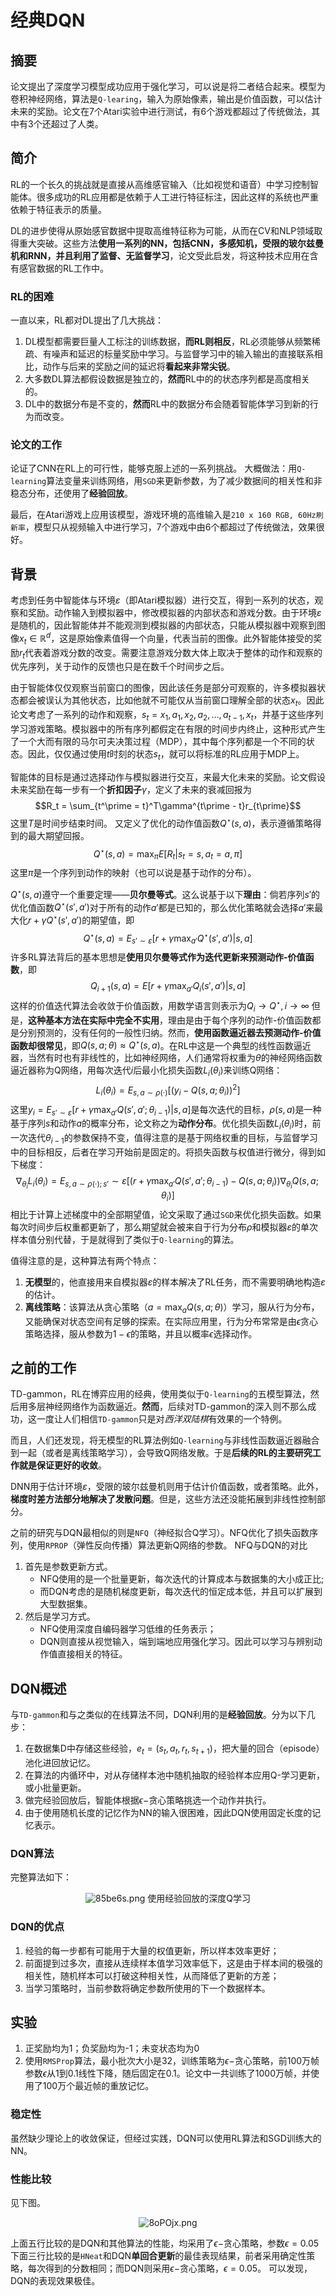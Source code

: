 # 经典DQN

## 摘要
论文提出了深度学习模型成功应用于强化学习，可以说是将二者结合起来。模型为卷积神经网络，算法是`Q-learing`，输入为原始像素，输出是价值函数，可以估计未来的奖励。论文在7个Atari实验中进行测试，有6个游戏都超过了传统做法，其中有3个还超过了人类。

<!--more-->

## 简介
RL的一个长久的挑战就是直接从高维感官输入（比如视觉和语音）中学习控制智能体。很多成功的RL应用都是依赖于人工进行特征标注，因此这样的系统也严重依赖于特征表示的质量。

DL的进步使得从原始感官数据中提取高维特征称为可能，从而在CV和NLP领域取得重大突破。这些方法**使用一系列的NN，包括CNN，多感知机，受限的玻尔兹曼机和RNN，并且利用了监督、无监督学习**，论文受此启发，将这种技术应用在含有感官数据的RL工作中。

### RL的困难
一直以来，RL都对DL提出了几大挑战：
1. DL模型都需要巨量人工标注的训练数据，**而RL则相反**，RL必须能够从频繁稀疏、有噪声和延迟的标量奖励中学习。与监督学习中的输入输出的直接联系相比，动作与后来的奖励之间的延迟将**看起来非常尖锐**。
2. 大多数DL算法都假设数据是独立的，**然而**RL中的的状态序列都是高度相关的。
3. DL中的数据分布是不变的，**然而**RL中的数据分布会随着智能体学习到新的行为而改变。

### 论文的工作
论证了CNN在RL上的可行性，能够克服上述的一系列挑战。
大概做法：用`Q-learning`算法变量来训练网络，用`SGD`来更新参数，为了减少数据间的相关性和非稳态分布，还使用了**经验回放**。

最后，在Atari游戏上应用该模型，游戏环境的高维输入是`210 x 160 RGB, 60Hz刷新率`，模型只从视频输入中进行学习，7个游戏中由6个都超过了传统做法，效果很好。

## 背景
考虑到任务中智能体与环境$\varepsilon$（即Atari模拟器）进行交互，得到一系列的状态，观察和奖励。动作输入到模拟器中，修改模拟器的内部状态和游戏分数。由于环境$\varepsilon$是随机的，因此智能体并不能观测到模拟器的内部状态，只能从模拟器中观察到图像$x_t \in \mathbb{R}^d$，这是原始像素值得一个向量，代表当前的图像。此外智能体接受的奖励$r_t$代表着游戏分数的改变。需要注意游戏分数大体上取决于整体的动作和观察的优先序列，关于动作的反馈也只是在数千个时间步之后。

由于智能体仅仅观察当前窗口的图像，因此该任务是部分可观察的，许多模拟器状态都会被误认为其他状态，比如他就不可能仅从当前窗口理解全部的状态$x_t$。因此论文考虑了一系列的动作和观察，$s_t = x_1, a_1, x_2, a_2, \ldots,a_{t-1}, x_t$，并基于这些序列学习游戏策略。模拟器中的所有序列都假定在有限的时间步内终止，这种形式产生了一个大而有限的马尔可夫决策过程（MDP），其中每个序列都是一个不同的状态。因此，仅仅通过使用$t$时刻的状态$s_t$，就可以将标准的RL应用于MDP上。

智能体的目标是通过选择动作与模拟器进行交互，来最大化未来的奖励。论文假设未来奖励在每一步有一个**折扣因子**$\gamma$，定义了未来的衰减回报为
$$R_t = \sum_{t^\prime = t}^T\gamma^{t\prime - t}r_{t\prime}$$这里$T$是时间步结束时间。
又定义了优化的动作值函数$Q^\star(s, a)$，表示遵循策略得到的最大期望回报。
$$Q^\star(s, a) = \max_\pi E[R_t|s_t = s, a_t = a, \pi]$$这里$\pi$是一个序列到动作的映射（也可以说是基于动作的分布）。

$Q^\star(s, a)$遵守一个重要定理——**贝尔曼等式**。这么说基于以下**理由**：倘若序列$s\prime$的优化值函数$Q^\star(s\prime, a\prime)$对于所有的动作$a\prime$都是已知的，那么优化策略就会选择$a\prime$来最大化$r + \gamma Q^\star(s\prime, a\prime)$的期望值，即
$$Q^\star(s, a) = E_{s\prime\sim\varepsilon}\left[r + \gamma\max_{a\prime}Q^\star(s\prime, a\prime)\vert s, a\right]$$ 许多RL算法背后的基本思想是**使用贝尔曼等式作为迭代更新来预测动作-价值函数**，即
$$Q_{i+1}(s, a) = E[r + \gamma\max_{a\prime}Q_i(s\prime, a\prime)\vert s, a]$$  这样的价值迭代算法会收敛于价值函数，用数学语言则表示为$Q_i \rightarrow Q^\star , i\rightarrow \infty$
但是，**这种基本方法在实际中完全不实用**，理由是由于每个序列的动作-价值函数都是分别预测的，没有任何的一般性归纳。然而，**使用函数逼近器去预测动作-价值函数却很常见**，即$Q(s, a;\theta) \approx Q^\star(s, a)$。在RL中这是一个典型的线性函数逼近器，当然有时也有非线性的，比如神经网络，人们通常将权重为$\theta$的神经网络函数逼近器称为Q网络，用每次迭代$i$后最小化损失函数$L_i(\theta_i)$来训练Q网络：
$$L_i(\theta_i) = E_{s, a\sim\rho(\cdot)}\left[(y_i - Q(s, a;\theta_i))^2\right]$$ 这里$y_i = E_{s\prime\sim\varepsilon}[r + \gamma\max_{a\prime}Q(s\prime, a\prime;\theta_{i-1})\vert s, a]$是每次迭代的目标，$\rho(s, a)$是一种基于序列$s$和动作$a$的概率分布，论文称之为**动作分布**。优化损失函数$L_i(\theta_i)$时，前一次迭代$\theta_{i-1}$的参数保持不变，值得注意的是基于网络权重的目标，与监督学习中的目标相反，后者在学习开始前是固定的。将损失函数与权值进行微分，得到如下梯度：
$$\nabla_{\theta_i}L_i(\theta_i) = E_{s, a\sim\rho(\cdot);s\prime}\sim\varepsilon\left[\left(r + \gamma\max_{a\prime}Q(s\prime, a\prime;\theta_{i-1}) - Q(s, a; \theta_i)\right)\nabla_{\theta_i}Q(s, a; \theta_i)\right]$$  相比于计算上述梯度中的全部期望值，论文采取了通过`SGD`来优化损失函数。如果每次时间步后权重都更新了，那么期望就会被来自于行为分布$\rho$和模拟器$\varepsilon$的单次样本值分别代替，于是就得到了类似于`Q-learning`的算法。

值得注意的是，这种算法有两个特点：
1. **无模型**的，他直接用来自模拟器$\varepsilon$的样本解决了RL任务，而不需要明确地构造$\varepsilon$的估计。 
2. **离线策略**：该算法从贪心策略（$a = \max_aQ(s, a; \theta)$）学习，服从行为分布，又能确保对状态空间有足够的探索。在实际应用里，行为分布常常是由$\epsilon$贪心策略选择，服从参数为$1-\epsilon$的策略，并且以概率$\epsilon$选择动作。

## 之前的工作
TD-gammon，RL在博弈应用的经典，使用类似于`Q-learning`的五模型算法，然后用多层神经网络作为函数逼近。**然而**，后续对TD-gammon的深入则不那么成功，这一度让人们相信`TD-gammon`只是对*西洋双陆棋*有效果的一个特例。

而且，人们还发现，将无模型的RL算法例如`Q-learning`与非线性函数逼近器融合到一起（或者是离线策略学习），会导致Q网络发散。于是**后续的RL的主要研究工作就是保证更好的收敛**。

DNN用于估计环境$\varepsilon$，受限的玻尔兹曼机则用于估计价值函数，或者策略。此外，**梯度时差方法部分地解决了发散问题**。但是，这些方法还没能拓展到非线性控制部分。

之前的研究与DQN最相似的则是`NFQ`（神经拟合Q学习）。NFQ优化了损失函数序列，使用`RPROP`（弹性反向传播）算法更新Q网络的参数。
NFQ与DQN的对比
1. 首先是参数更新方式。
   - NFQ使用的是一个批量更新，每次迭代的计算成本与数据集的大小成正比;
   - 而DQN考虑的是随机梯度更新，每次迭代的恒定成本低，并且可以扩展到大型数据集。
2. 然后是学习方式。
    - NFQ使用深度自编码器学习低维的任务表示；
    - DQN则直接从视觉输入，端到端地应用强化学习。因此可以学习与辨别动作值直接相关的特征。

## DQN概述
与`TD-gammon`和与之类似的在线算法不同，DQN利用的是**经验回放**。分为以下几步：
1. 在数据集D中存储这些经验，$e_t = (s_t, a_t, r_t, s_{t+1})$，把大量的回合（episode）池化进回放记忆。
2. 在算法的内循环中，对从存储样本池中随机抽取的经验样本应用Q-学习更新，或小批量更新。
3. 做完经验回放后，智能体根据$\epsilon-$贪心策略挑选一个动作并执行。
4. 由于使用随机长度的记忆作为NN的输入很困难，因此DQN使用固定长度的记忆表示。

### DQN算法
完整算法如下：
<div align=center><img src="https://s1.ax1x.com/2020/03/22/85be6s.png" alt="85be6s.png" border="0" />
使用经验回放的深度Q学习</div>

### DQN的优点
1. 经验的每一步都有可能用于大量的权值更新，所以样本效率更好；
2. 前面提到过多次，直接从连续样本值学习效率低下，这是由于样本间的极强的相关性，随机样本可以打破这种相关性，从而降低了更新的方差；
3. 当学习策略时，当前参数将确定参数所使用的下一个数据样本。

## 实验
1. 正奖励均为1；负奖励均为-1；未变状态均为0
2. 使用`RMSProp`算法，最小批次大小是32，训练策略为$\epsilon-$贪心策略，前100万帧参数$\epsilon$从1到0.1线性下降，随后固定在0.1。论文中一共训练了1000万帧，并使用了100万个最近帧的重放记忆。

### 稳定性
虽然缺少理论上的收敛保证，但经过实践，DQN可以使用RL算法和SGD训练大的NN。

### 性能比较
见下图。
<div align=center><img src="https://s1.ax1x.com/2020/03/22/8oPOjx.png" alt="8oPOjx.png" border="0"></div>

上面五行比较的是DQN和其他算法的性能，均采用了$\epsilon-$贪心策略，参数$\epsilon = 0.05$
下面三行比较的是`HNeat`和DQN**单回合更新**的最佳表现结果，前者采用确定性策略，每次得到的分数相同；而DQN则采用$\epsilon-$贪心策略，$\epsilon = 0.05$。
可以发现，DQN的表现效果极佳。
